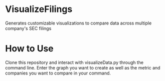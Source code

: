 # VisualizeFilings
Generates customizable visualizations to compare data across multiple company's SEC filings

# How to Use
Clone this repository and interact with visualizeData.py through the command line. Enter the graph you want to create as well as the metric and companies you want to compare in your command.

